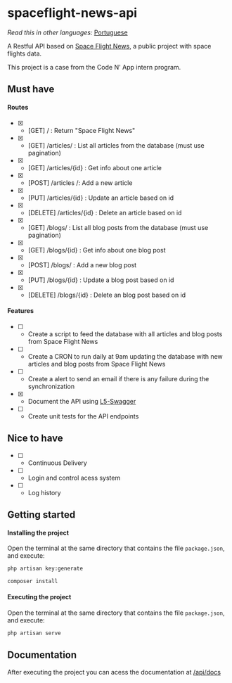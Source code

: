 # spaceflight-news-api

<i>Read this in other languages:</i> [Portuguese](README.pt.md)

A Restful API based on [Space Flight News](https://api.spaceflightnewsapi.net/v3/documentation), a public project with space flights data.

This project is a case from the Code N' App intern program.

## Must have

#### Routes
- [x] - [GET] / : Return "Space Flight News"
- [x] - [GET] /articles/ : List all articles from the database (must use pagination)
- [x] - [GET] /articles/{id} : Get info about one article
- [x] - [POST] /articles /: Add a new article
- [x] - [PUT] /articles/{id} : Update an article based on id
- [x] - [DELETE] /articles/{id} : Delete an article based on id
- [x] - [GET] /blogs/ : List all blog posts from the database (must use pagination)
- [x] - [GET] /blogs/{id} : Get info about one blog post
- [x] - [POST] /blogs/ : Add a new blog post
- [x] - [PUT] /blogs/{id} : Update a blog post based on id
- [x] - [DELETE] /blogs/{id} : Delete an blog post based on id

#### Features
- [ ] - Create a script to feed the database with all articles and blog posts from Space Flight News
- [ ] - Create a CRON to run daily at 9am updating the database with new articles and blog posts from Space Flight News
- [ ] - Create a alert to send an email if there is any failure during the synchronization
- [x] - Document the API using [L5-Swagger](https://github.com/DarkaOnLine/L5-Swagger)
- [ ] - Create unit tests for the API endpoints

## Nice to have

- [ ] - Continuous Delivery
- [ ] - Login and control acess system
- [ ] - Log history

## Getting started 

#### Installing the project

Open the terminal at the same directory that contains the file `package.json`, and execute:

```bash
php artisan key:generate

composer install
```

#### Executing the project

Open the terminal at the same directory that contains the file `package.json`, and execute:

```bash
php artisan serve
```

## Documentation

After executing the project you can acess the documentation at [/api/docs](http://127.0.0.1:8000/api/docs)
